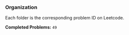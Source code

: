 ### Organization

Each folder is the corresponding problem ID on Leetcode.

**Completed Problems:** `49`
